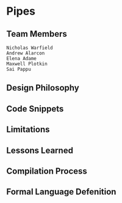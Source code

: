 # Pipes 
## Team Members
    Nicholas Warfield
    Andrew Alarcon
    Elena Adame
    Maxwell Plotkin
    Sai Pappu

##  Design Philosophy 

## Code Snippets

## Limitations

## Lessons Learned 

## Compilation Process

## Formal Language Defenition

